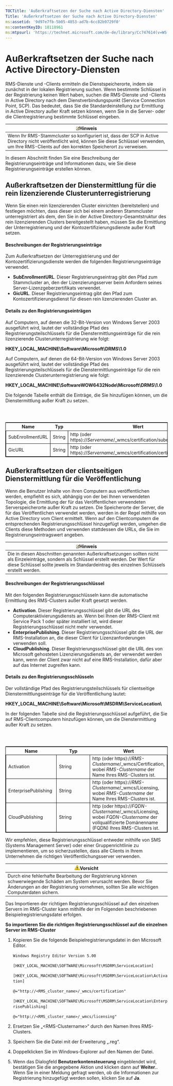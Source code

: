 ```yaml
---
TOCTitle: 'Außerkraftsetzen der Suche nach Active Directory-Diensten'
Title: 'Außerkraftsetzen der Suche nach Active Directory-Diensten'
ms:assetid: '9d97e7fb-5b05-4853-ad7b-6cc82b9729f0'
ms:contentKeyID: 18118961
ms:mtpsurl: 'https://technet.microsoft.com/de-de/library/Cc747614(v=WS.10)'
---
```


Außerkraftsetzen der Suche nach Active Directory-Diensten
=========================================================

RMS-Dienste und -Clients ermitteln die Dienstspeicherorte, indem sie zunächst in der lokalen Registrierung suchen. Wenn bestimmte Schlüssel in der Registrierung keinen Wert haben, suchen die RMS-Dienste und -Clients in Active Directory nach dem Dienstverbindungspunkt (Service Connection Point, SCP). Das bedeutet, dass Sie die Standardeinstellung zur Ermittlung in Active Directory außer Kraft setzen können, wenn Sie in die Server- oder die Clientregistrierung bestimmte Schlüssel eingeben.

| ![](images/Cc747614.note(WS.10).gif)Hinweis                                                                                                                                         |
|------------------------------------------------------------------------------------------------------------------------------------------------------------------------------------------------------------------|
| Wenn Ihr RMS-Stammcluster so konfiguriert ist, dass der SCP in Active Directory nicht veröffentlicht wird, können Sie diese Schlüssel verwenden, um Ihre RMS-Clients auf den korrekten Speicherort zu verweisen. |

In diesem Abschnitt finden Sie eine Beschreibung der Registrierungseinträge und Informationen dazu, wie Sie diese Registrierungseinträge erstellen können.

Außerkraftsetzen der Dienstermittlung für die rein lizenzierende Clusterunterregistrierung
------------------------------------------------------------------------------------------

Wenn Sie einen rein lizenzierenden Cluster einrichten (bereitstellen) und festlegen möchten, dass dieser sich bei einem anderen Stammcluster unterregistriert als dem, den Sie in der Active Directory-Gesamtstruktur des rein lizenzierenden Clusters bereitgestellt haben, müssen Sie die Ermittlung der Unterregistrierung und der Kontozertifizierungsdienste außer Kraft setzen.

#### Beschreibungen der Registrierungseinträge

Zum Außerkraftsetzen der Unterregistrierung und der Kontozertifizierungsdienste werden die folgenden Registrierungseinträge verwendet.

-   **SubEnrollmentURL**. Dieser Registrierungseintrag gibt den Pfad zum Stammcluster an, den der Lizenzierungsserver beim Anfordern seines Server-Lizenzgeberzertifikats verwendet.
-   **GicURL**. Dieser Registrierungseintrag gibt den Pfad zum Kontozertifizierungsdienst für diesen rein lizenzierenden Cluster an.

#### Details zu den Registrierungseinträgen

Auf Computern, auf denen die 32-Bit-Version von Windows Server 2003 ausgeführt wird, lautet der vollständige Pfad des Registrierungsteilschlüssels für die Dienstermittlungseinträge für die rein lizenzierende Clusterunterregistrierung wie folgt:

**HKEY\_LOCAL\_MACHINE\\Software\\Microsoft\\DRMS\\1.0**

Auf Computern, auf denen die 64-Bit-Version von Windows Server 2003 ausgeführt wird, lautet der vollständige Pfad des Registrierungsteilschlüssels für die Dienstermittlungseinträge für die rein lizenzierende Clusterunterregistrierung wie folgt:

**HKEY\_LOCAL\_MACHINE\\SoftwareWOW6432Node\\Microsoft\\DRMS\\1.0**

Die folgende Tabelle enthält die Einträge, die Sie hinzufügen können, um die Dienstermittlung außer Kraft zu setzen.

###  

 
<table style="border:1px solid black;">
<colgroup>
<col width="33%" />
<col width="33%" />
<col width="33%" />
</colgroup>
<thead>
<tr class="header">
<th>Name</th>
<th>Typ</th>
<th>Wert</th>
</tr>
</thead>
<tbody>
<tr class="odd">
<td style="border:1px solid black;">SubEnrollmentURL</td>
<td style="border:1px solid black;">String</td>
<td style="border:1px solid black;">http (oder https)://<em>Servername</em>/_wmcs/certification/subenrollservice.asmx</td>
</tr>
<tr class="even">
<td style="border:1px solid black;">GicURL</td>
<td style="border:1px solid black;">String</td>
<td style="border:1px solid black;">http (oder https)://<em>Servername</em>/_wmcs/certification/certification.asmx</td>
</tr>
</tbody>
</table>
  
Außerkraftsetzen der clientseitigen Dienstermittlung für die Veröffentlichung  
-----------------------------------------------------------------------------
  
Wenn die Benutzer Inhalte von ihren Computern aus veröffentlichen werden, empfiehlt es sich, abhängig von der bei Ihnen verwendeten Topologie, die Ermittlung der für das Veröffentlichen verwendeten Serverspeicherorte außer Kraft zu setzen. Die Speicherorte der Server, die für das Veröffentlichen verwendet werden, werden in der Regel mithilfe von Active Directory vom Client ermittelt. Wenn auf den Clientcomputern die entsprechenden Registrierungsschlüssel hinzugefügt werden, umgehen die Clients diese Methoden und verwenden stattdessen die URLs, die Sie im Registrierungseintragswert angeben.
  
| ![](images/Cc747614.note(WS.10).gif)Hinweis                                                                                                                                                                  |  
|-------------------------------------------------------------------------------------------------------------------------------------------------------------------------------------------------------------------------------------------|  
| Die in diesen Abschnitten genannten Außerkraftsetzungen sollten nicht als Einzeleinträge, sondern als Schlüssel erstellt werden. Der Wert für diese Schlüssel sollte jeweils im Standardeintrag des einzelnen Schlüssels erstellt werden. |
  
#### Beschreibungen der Registrierungsschlüssel
  
Mit den folgenden Registrierungsschlüsseln kann die automatische Ermittlung des RMS-Clusters außer Kraft gesetzt werden.
  
-   **Activation**. Dieser Registrierungsschlüssel gibt die URL des Computeraktivierungsdiensts an. Wenn bei Ihnen der RMS-Client mit Service Pack 1 oder später installiert ist, wird dieser Registrierungsschlüssel nicht mehr verwendet.  
-   **EnterprisePublishing**. Dieser Registrierungsschlüssel gibt die URL der RMS-Installation an, die dieser Client für Lizenzanforderungen verwenden soll.  
-   **CloudPublishing**. Dieser Registrierungsschlüssel gibt die URL des von Microsoft gehosteten Lizenzierungsdiensts an, der verwendet werden kann, wenn der Client zwar nicht auf eine RMS-Installation, dafür aber auf das Internet zugreifen kann.
  
#### Details zu den Registrierungsschlüsseln
  
Der vollständige Pfad des Registrierungsteilschlüssels für clientseitige Dienstermittlungseinträge für die Veröffentlichung lautet:
  
**HKEY\_LOCAL\_MACHINE\\Software\\Microsoft\\MSDRM\\ServiceLocation\\**
  
In der folgenden Tabelle sind die Registrierungsschlüssel aufgeführt, die Sie auf RMS-Clientcomputern hinzufügen können, um die Dienstermittlung außer Kraft zu setzen.
  
###  

 
<table style="border:1px solid black;">
<colgroup>
<col width="33%" />
<col width="33%" />
<col width="33%" />
</colgroup>
<thead>
<tr class="header">
<th>Name</th>
<th>Typ</th>
<th>Wert</th>
</tr>
</thead>
<tbody>
<tr class="odd">
<td style="border:1px solid black;">Activation</td>
<td style="border:1px solid black;">String</td>
<td style="border:1px solid black;">http (oder https)://<em>RMS-Clustername</em>/_wmcs/Certification, wobei <em>RMS-Clustername</em> der Name Ihres RMS-Clusters ist.</td>
</tr>
<tr class="even">
<td style="border:1px solid black;">EnterprisePublishing</td>
<td style="border:1px solid black;">String</td>
<td style="border:1px solid black;">http (oder https)://<em>RMS-Clustername</em>/_wmcs/Licensing, wobei <em>RMS-Custername</em> der Name Ihres RMS-Clusters ist.</td>
</tr>
<tr class="odd">
<td style="border:1px solid black;">CloudPublishing</td>
<td style="border:1px solid black;">String</td>
<td style="border:1px solid black;">http (oder https)://<em>FQDN-Clustername</em>/_wmcs/Licensing, wobei <em>FQDN-Clustername</em> der vollqualifizierte Domänenname (FQDN) Ihres RMS-Clusters ist.</td>
</tr>
</tbody>
</table>
  
Wir empfehlen, diese Registrierungsschlüssel entweder mithilfe von SMS (Systems Management Server) oder einer Gruppenrichtlinie zu implementieren, um so sicherzustellen, dass alle Clients in Ihrem Unternehmen die richtigen Veröffentlichungsserver verwenden.
  
| ![](images/Cc747614.Caution(WS.10).gif)Vorsicht                                                                                                                                           |  
|------------------------------------------------------------------------------------------------------------------------------------------------------------------------------------------------------------------------|  
| Durch eine fehlerhafte Bearbeitung der Registrierung können schwerwiegende Schäden am System verursacht werden. Bevor Sie Änderungen an der Registrierung vornehmen, sollten Sie alle wichtigen Computerdaten sichern. |
  
Das Importieren der richtigen Registrierungsschlüssel auf den einzelnen Servern im RMS-Cluster kann mithilfe der im Folgenden beschriebenen Beispielregistrierungsdatei erfolgen.
  
**So importieren Sie die richtigen Registrierungsschlüssel auf die einzelnen Server im RMS-Cluster**  
1.  Kopieren Sie die folgende Beispielregistrierungsdatei in den Microsoft Editor.
  
    `Windows Registry Editor Version 5.00`
  
    `[HKEY_LOCAL_MACHINE\SOFTWARE\Microsoft\MSDRM\ServiceLocation]`
  
    `[HKEY_LOCAL_MACHINE\SOFTWARE\Microsoft\MSDRM\ServiceLocation\Activation]`
  
    `@="http://<RMS_cluster_name>/_wmcs/certification"`
  
    `[HKEY_LOCAL_MACHINE\SOFTWARE\Microsoft\MSDRM\ServiceLocation\EnterprisePublishing]`
  
    `@="http://<RMS_cluster_name>/_wmcs/licensing"`
  
2.  Ersetzen Sie „&lt;RMS-Clustername&gt;“ durch den Namen Ihres RMS-Clusters.
  
3.  Speichern Sie die Datei mit der Erweiterung „.reg“.
  
4.  Doppelklicken Sie im Windows-Explorer auf den Namen der Datei.
  
5.  Wenn das Dialogfeld **Benutzerkontensteuerung** eingeblendet wird, bestätigen Sie die angegebene Aktion und klicken dann auf **Weiter**.. Wenn Sie in einer Meldung gefragt werden, ob die Informationen zur Registrierung hinzugefügt werden sollen, klicken Sie auf **Ja**.
